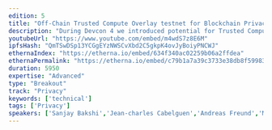 ```yaml
---
edition: 5
title: "Off-Chain Trusted Compute Overlay testnet for Blockchain Privacy, Scalability and Adaptability."
description: "During Devcon 4 we introduced potential for Trusted Compute as an option for addressing scalability and privacy challenges faced by blockchains. Since then Enterprise Ethereum Alliance (EEA) has released version 1.0 of Off-chain Trusted Compute specification. As part of the workshop we will introduce an Enterprise Ethereum network connected to EEA compliant Trusted Computing pool; both hosted on Azure cloud. In addition we will demonstrate one sample real-world usage scenario and give examples of more. During the workshop developers will be provided scripts to recreate the setup on their local laptops and guidance on how to create private test setups on Azure cloud. Developers will walk away with background on leveraging Trusted Compute in context of their decentralized applications for addressing privacy, scalability and/or adaptability."
youtubeUrl: "https://www.youtube.com/embed/m4wdS7z8E6M"
ipfsHash: "QmTSwDSp13YCGgEYzNWSCvXbd2C5gkpK4ovJyBoiyPNCWJ"
ethernaIndex: "https://etherna.io/embed/634f340ac02259b06a2ffdea"
ethernaPermalink: "https://etherna.io/embed/c79b1a7a39c3733e38db8f599836a47e0e2151c7ce9f925273f5396772930c7c"
duration: 5950
expertise: "Advanced"
type: "Breakout"
track: "Privacy"
keywords: ['technical']
tags: ['Privacy']
speakers: ['Sanjay Bakshi','Jean-charles Cabelguen','Andreas Freund','Marley Gray','Anand Pashupathy','Yevgeniy Yarmosh','Lei Zhang','Jim Zhang']
---
```

